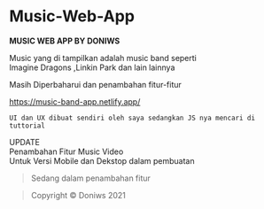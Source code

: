 # Music-Web-App

**MUSIC WEB APP BY DONIWS**

Music yang di tampilkan adalah music band seperti <br>
Imagine Dragons ,Linkin Park dan lain lainnya

Masih Diperbaharui dan penambahan fitur-fitur

https://music-band-app.netlify.app/
```
UI dan UX dibuat sendiri oleh saya sedangkan JS nya mencari di tuttorial
```

UPDATE <br>
Penambahan Fitur Music Video
<br>
Untuk Versi Mobile dan Dekstop dalam pembuatan

>Sedang dalam penambahan fitur



>Copyright © Doniws 2021

